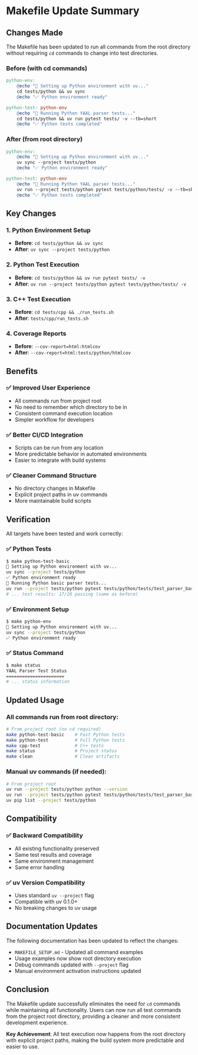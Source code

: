 # Makefile Update Summary

## Changes Made

The Makefile has been updated to run all commands from the root directory without requiring `cd` commands to change into test directories.

### Before (with cd commands)
```makefile
python-env:
	@echo "🔧 Setting up Python environment with uv..."
	cd tests/python && uv sync
	@echo "✅ Python environment ready"

python-test: python-env
	@echo "🧪 Running Python YAAL parser tests..."
	cd tests/python && uv run pytest tests/ -v --tb=short
	@echo "✅ Python tests completed"
```

### After (from root directory)
```makefile
python-env:
	@echo "🔧 Setting up Python environment with uv..."
	uv sync --project tests/python
	@echo "✅ Python environment ready"

python-test: python-env
	@echo "🧪 Running Python YAAL parser tests..."
	uv run --project tests/python pytest tests/python/tests/ -v --tb=short
	@echo "✅ Python tests completed"
```

## Key Changes

### 1. Python Environment Setup
- **Before**: `cd tests/python && uv sync`
- **After**: `uv sync --project tests/python`

### 2. Python Test Execution
- **Before**: `cd tests/python && uv run pytest tests/ -v`
- **After**: `uv run --project tests/python pytest tests/python/tests/ -v`

### 3. C++ Test Execution
- **Before**: `cd tests/cpp && ./run_tests.sh`
- **After**: `tests/cpp/run_tests.sh`

### 4. Coverage Reports
- **Before**: `--cov-report=html:htmlcov`
- **After**: `--cov-report=html:tests/python/htmlcov`

## Benefits

### ✅ **Improved User Experience**
- All commands run from project root
- No need to remember which directory to be in
- Consistent command execution location
- Simpler workflow for developers

### ✅ **Better CI/CD Integration**
- Scripts can be run from any location
- More predictable behavior in automated environments
- Easier to integrate with build systems

### ✅ **Cleaner Command Structure**
- No directory changes in Makefile
- Explicit project paths in uv commands
- More maintainable build scripts

## Verification

All targets have been tested and work correctly:

### ✅ **Python Tests**
```bash
$ make python-test-basic
🔧 Setting up Python environment with uv...
uv sync --project tests/python
✅ Python environment ready
🧪 Running Python basic parser tests...
uv run --project tests/python pytest tests/python/tests/test_parser_basic.py -v
# ... test results: 17/20 passing (same as before)
```

### ✅ **Environment Setup**
```bash
$ make python-env
🔧 Setting up Python environment with uv...
uv sync --project tests/python
✅ Python environment ready
```

### ✅ **Status Command**
```bash
$ make status
YAAL Parser Test Status
======================
# ... status information
```

## Updated Usage

### All commands run from root directory:
```bash
# From project root (no cd required)
make python-test-basic    # Fast Python tests
make python-test          # Full Python tests  
make cpp-test             # C++ tests
make status               # Project status
make clean                # Clean artifacts
```

### Manual uv commands (if needed):
```bash
# From project root
uv run --project tests/python python --version
uv run --project tests/python pytest tests/python/tests/test_parser_basic.py -v
uv pip list --project tests/python
```

## Compatibility

### ✅ **Backward Compatibility**
- All existing functionality preserved
- Same test results and coverage
- Same environment management
- Same error handling

### ✅ **uv Version Compatibility**
- Uses standard `uv --project` flag
- Compatible with uv 0.1.0+
- No breaking changes to uv usage

## Documentation Updates

The following documentation has been updated to reflect the changes:
- `MAKEFILE_SETUP.md` - Updated all command examples
- Usage examples now show root directory execution
- Debug commands updated with `--project` flag
- Manual environment activation instructions updated

## Conclusion

The Makefile update successfully eliminates the need for `cd` commands while maintaining all functionality. Users can now run all test commands from the project root directory, providing a cleaner and more consistent development experience.

**Key Achievement**: All test execution now happens from the root directory with explicit project paths, making the build system more predictable and easier to use.